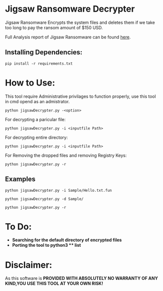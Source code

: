 # **Jigsaw Ransomware Decrypter**

Jigsaw Ransomware Encrypts the system files and deletes them if we take too long to pay the ransom amount of $150 USD.

Full Analysis report of Jigsaw Ransomware can be found [here](https://github.com/saasthavasan/Malware-Analysis-Reports/tree/master/JigsawRansomware/Report).

## **Installing Dependencies**:

`pip install -r requirements.txt`

# **How to Use**:
This tool require Administrative privilages to function properly, use this tool in cmd opend as an admistrator.

`python jigsawDecrypter.py -<option>`


<Options>
For decrypting a paricular file:

`python jigsawDecrypter.py -i <inputfile Path>`

For decrypting entire directory:

`python jigsawDecrypter.py -i <inputfile Path>`

For Removing the dropped files and removing Registry Keys:

`python jigsawDecrypter.py -r`

## Examples

`python jigsawDecrypter.py -i Sample/Hello.txt.fun`

`python jigsawDecrypter.py -d Sample/`

`python jigsawDecrypter.py -r`


# **To Do**:

* **Searching for the default directory of encrypted files**
* **Porting the tool to python3 **
 list**

# **Disclaimer**:

As this software is **PROVIDED WITH ABSOLUTELY NO WARRANTY OF ANY KIND,YOU USE THIS TOOL AT YOUR OWN RISK!**
